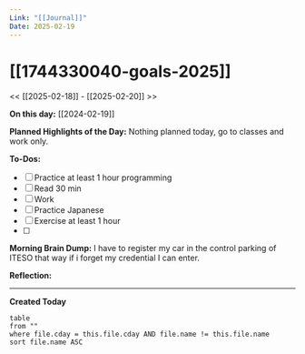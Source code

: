 ```yaml
---
Link: "[[Journal]]"
Date: 2025-02-19
---
```


# [[1744330040-goals-2025]]

<< [[2025-02-18]] - [[2025-02-20]] >>

**On this day:** [[2024-02-19]]

**Planned Highlights of the Day:**
Nothing planned today, go to classes and work only.

**To-Dos:**

- [ ] Practice at least 1 hour programming
- [ ] Read 30 min
- [ ] Work
- [ ] Practice Japanese
- [ ] Exercise at least 1 hour
- [ ]

**Morning Brain Dump:**
I have to register my car in the control parking of ITESO that way if i forget my credential I can enter.

**Reflection:**

---

**Created Today**

```dataview
table
from ""
where file.cday = this.file.cday AND file.name != this.file.name
sort file.name ASC
```
